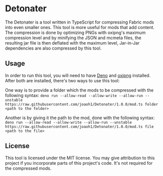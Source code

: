 # Detonater

The Detonater is a tool written in TypeScript for compressing Fabric mods into even smaller ones. This tool is more useful for mods that add content. The compression is done by optimizing PNGs with oxipng's maximum compression level and by minifying the JSON and mcmeta files, the resulting jar file is then deflated with the maximum level, Jar-in-Jar dependencies are also compressed by this tool.

## Usage

In order to run this tool, you will need to have [Deno](https://deno.land/) and [oxipng](https://github.com/shssoichiro/oxipng) installed. After both are installed, there's two ways to use this tool:

One way is to provide a folder which the mods to be compressed with the following syntax:
`deno run --allow-read --allow-write --allow-run --unstable https://raw.githubusercontent.com/joaoh1/Detonater/1.0.0/mod.ts folder <path to the folder>`

Another is by giving it the path to the mod, done with the following syntax:
`deno run --allow-read --allow-write --allow-run --unstable https://raw.githubusercontent.com/joaoh1/Detonater/1.0.0/mod.ts file <path to the file>`

## License

This tool is licensed under the MIT license. You may give attribution to this project if you incorporate parts of this project's code. It's not required for the compressed mods.
